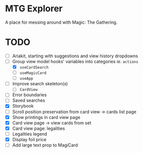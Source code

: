 # MTG Explorer

A place for messing around with Magic: The Gathering.

# TODO

- [ ] Ariakit, starting with suggestions and view history dropdowns
- [ ] Group view model hooks' variables into categories _ie_. `actions`
  - [x] `useCardSearch`
  - [ ] `useMagicCard`
  - [ ] `useApp`
- [ ] Improve search skeleton(s)
  - [ ] `CardView`
- [ ] Error boundaries
- [ ] Saved searches
- [x] Storybook
- [ ] Scroll position preservation from card view -> cards list page
- [x] Show printings in card view page
- [x] Card view page -> view cards from set
- [x] Card view page: legalities
- [ ] Legalities legend
- [x] Display foil price
- [ ] Add large text prop to MagiCard
